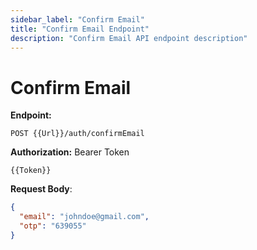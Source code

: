 ```yaml
---
sidebar_label: "Confirm Email"
title: "Confirm Email Endpoint"
description: "Confirm Email API endpoint description"
---
```


# Confirm Email

**Endpoint:**

```
POST {{Url}}/auth/confirmEmail
```

**Authorization:** Bearer Token

```
{{Token}}
```

**Request Body**:

```json
{
  "email": "johndoe@gmail.com",
  "otp": "639055"
}
```
